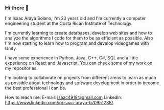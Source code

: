 ### Hi there 👋

I'm Isaac Araya Solano, I'm 23 years old and I'm currently a computer engineering student at the Costa Rican Institute of Technology.

I'm currently learning to create databases, develop web sites and how to analyze the algorithms I code for them to be as efficient as possible.
Also I'm now starting to learn how to program and develop videogames with Unity. 

I have some experience in Python, Java, C++, C#, SQL and a little experience on React and Javascript. You can check some of my work on my repositories.

I'm looking to collaborate on projects from different areas to learn as much as possible about technology and software development in order to become the best professional I can be.

How to reach me:
E-mail: isaac4918@gmail.com
LinkedIn: https://www.linkedin.com/in/isaac-araya-b70951238/
